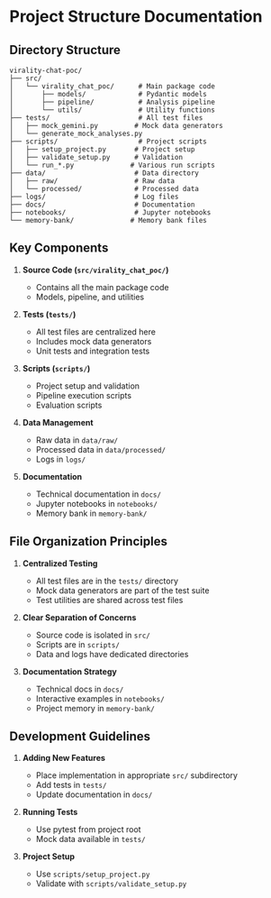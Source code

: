 # Project Structure Documentation

## Directory Structure

```
virality-chat-poc/
├── src/
│   └── virality_chat_poc/      # Main package code
│       ├── models/             # Pydantic models
│       ├── pipeline/           # Analysis pipeline
│       └── utils/              # Utility functions
├── tests/                      # All test files
│   ├── mock_gemini.py         # Mock data generators
│   └── generate_mock_analyses.py
├── scripts/                    # Project scripts
│   ├── setup_project.py       # Project setup
│   ├── validate_setup.py      # Validation
│   └── run_*.py              # Various run scripts
├── data/                      # Data directory
│   ├── raw/                   # Raw data
│   └── processed/             # Processed data
├── logs/                      # Log files
├── docs/                      # Documentation
├── notebooks/                 # Jupyter notebooks
└── memory-bank/              # Memory bank files
```

## Key Components

1. **Source Code (`src/virality_chat_poc/`)**

   - Contains all the main package code
   - Models, pipeline, and utilities

2. **Tests (`tests/`)**

   - All test files are centralized here
   - Includes mock data generators
   - Unit tests and integration tests

3. **Scripts (`scripts/`)**

   - Project setup and validation
   - Pipeline execution scripts
   - Evaluation scripts

4. **Data Management**

   - Raw data in `data/raw/`
   - Processed data in `data/processed/`
   - Logs in `logs/`

5. **Documentation**
   - Technical documentation in `docs/`
   - Jupyter notebooks in `notebooks/`
   - Memory bank in `memory-bank/`

## File Organization Principles

1. **Centralized Testing**

   - All test files are in the `tests/` directory
   - Mock data generators are part of the test suite
   - Test utilities are shared across test files

2. **Clear Separation of Concerns**

   - Source code is isolated in `src/`
   - Scripts are in `scripts/`
   - Data and logs have dedicated directories

3. **Documentation Strategy**
   - Technical docs in `docs/`
   - Interactive examples in `notebooks/`
   - Project memory in `memory-bank/`

## Development Guidelines

1. **Adding New Features**

   - Place implementation in appropriate `src/` subdirectory
   - Add tests in `tests/`
   - Update documentation in `docs/`

2. **Running Tests**

   - Use pytest from project root
   - Mock data available in `tests/`

3. **Project Setup**
   - Use `scripts/setup_project.py`
   - Validate with `scripts/validate_setup.py`
